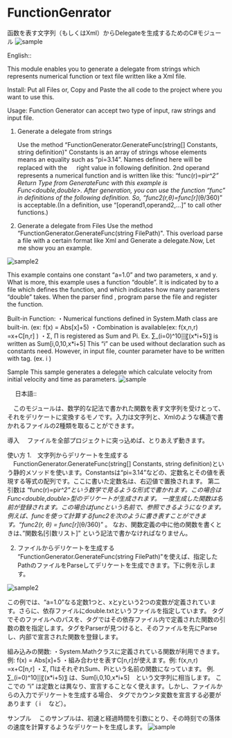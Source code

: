 # FunctionGenrator
函数を表す文字列（もしくはXml）からDelegateを生成するためのC#モジュール
![sample](https://user-images.githubusercontent.com/46702789/51844951-dbe83300-2359-11e9-8811-5c27601b1d80.PNG)


English::

This module enables you to generate a delegate from strings which represents numerical function or text file written like a Xml file. 

Install:
 Put all Files or, Copy and Paste the all code to the project where you want to use this.

Usage:
 Function Generator can accept two type of input, raw strings and input file.

1. Generate a delegate from strings

      Use the method “FunctionGenerator.GenerateFunc(string[] Constants, string definition)"
   Constants is an array of strings whose elements means an equality such as “pi=3.14”. Names defined here will be replaced with the 　
   right value in following definition.
     2nd operand represents a numerical function and is written like this: “func(r)=pi*r^2”
   Return Type from GenerateFunc with this example is Func<double,double>.
     After generation, you can use the function “func” in definitions of the following definition. So,
   “func2(r,θ)=func[r]*(θ/360)” is acceptable.(In a definition, use “[operand1,operand2,…]” to call other functions.)

2. Generate a delegate from Files
    Use the method “FunctionGenerator.GenerateFunc(string FilePath)". This overload parse a file with a certain format like Xml and Generate a delegate.Now, Let me show you an example.

![sample2](https://user-images.githubusercontent.com/46702789/51845302-a728ab80-235a-11e9-84ab-f19600a41808.PNG)

 This example contains one constant “a=1.0” and two parameters, x and y. What is more, this example uses a function “double”. It is indicated by <path> to a file which defines the function, and <Type> which indicates how many parameters “double” takes. When the parser find <dependence>, program parse the file and register the function.
 

Built-in Function:
  ・Numerical functions defined in System.Math class are built-in. (ex: f(x) = Abs[x]+5)
  ・Combination is available(ex: f(x,n,r) =x+C[n,r] )
  ・Σ, Π is registered as Sum and Pi.
    Ex. ∑_(i=0)^10▒〖(x\*i+5)〗 is written as Sum[i,0,10,x\*i+5]
  This “i” can be used without declaration such as constants need. However, in input file, counter parameter have to be written with <counter> tag. (ex. <counter> i </counter>)

Sample
This sample generates a delegate which calculate velocity from initial velocity and time as parameters.
![sample](https://user-images.githubusercontent.com/46702789/51844951-dbe83300-2359-11e9-8811-5c27601b1d80.PNG)
 

 
日本語::

　このモジュールは、数学的な記法で書かれた関数を表す文字列を受けとって、それをデリケートに変換するモノです。入力は文字列と、Xmlのような構造で書かれるファイルの2種類を取ることができます。

導入
　ファイルを全部プロジェクトに突っ込めば、とりあえず動きます。

使い方
1.　文字列からデリケートを生成する
　FunctionGenerator.GenerateFunc(string[] Constants, string definition)という静的メソッドを使います。Constantsは“pi=3.14”などの、定数名とその値を表現する等式の配列です。ここに書いた定数名は、右辺値で置換されます。
   第二引数は “func(r)=pi*r^2”という数学で見るような形式で書かれます。この場合は
Func<double,double>型のデリケートが生成されます。
  一度生成した関数は名前が登録されます。この場合はfuncという名前で、参照できるようになります。例えば、funcを使って計算するfunc2を次のように書き表すことができます。“func2(r, θ) = func[r]*(θ/360)” 。
なお、関数定義の中に他の関数を書くときは、”関数名[引数リスト]” という記法で書かなければなりません。

2. ファイルからデリケートを生成する
   “FunctionGenerator.GenerateFunc(string FilePath)"を使えば、指定したPathのファイルをParseしてデリケートを生成できます。下に例を示します。
   
![sample2](https://user-images.githubusercontent.com/46702789/51845302-a728ab80-235a-11e9-84ab-f19600a41808.PNG)

 この例では、“a=1.0”なる定数1つと、xとyという2つの変数が定義されています。さらに、依存ファイルにdouble.txtというファイルを指定しています。<path> タグでそのファイルへのパスを、<Type>タグではその依存ファイル内で定義された関数の引数の数を指定します。<dependence>タグをParserが見つけると、そのファイルを先にParseし、内部で宣言された関数を登録します。

組み込みの関数:
  ・System.Mathクラスに定義されている関数が利用できます。例: f(x) = Abs[x]+5
  ・組み合わせを表すC[n,r]が使えます。例: f(x,n,r) =x+C[n,r] 
  ・Σ, ΠはそれぞれSum、Piという名前の関数になっています。
    例. ∑_(i=0)^10▒〖(x\*i+5)〗 は、Sum[i,0,10,x\*i+5]　という文字列に相当します。
  ここでの “i” は定数とは異なり、宣言することなく使えます。しかし、ファイルからの入力でデリケートを生成する場合、<counter> タグでカウンタ変数を宣言する必要があります（ <counter> i </counter>　など）。

サンプル
　このサンプルは、初速と経過時間を引数にとり、その時刻での落体の速度を計算するようなデリケートを生成します。
![sample](https://user-images.githubusercontent.com/46702789/51844951-dbe83300-2359-11e9-8811-5c27601b1d80.PNG)
 


